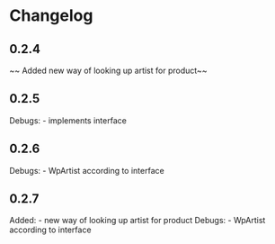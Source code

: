 
# Changelog
## 0.2.4
~~ Added new way of looking up artist for product~~

## 0.2.5
Debugs:
    - implements interface

## 0.2.6
Debugs:
    - WpArtist according to interface

## 0.2.7
Added:
    - new way of looking up artist for product
Debugs:
    - WpArtist according to interface

